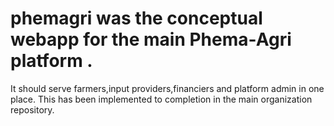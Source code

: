 # phemagri was the conceptual webapp for the main Phema-Agri platform . 
It should serve farmers,input providers,financiers and platform admin in one place. 
This has been implemented to completion in the main organization repository.
